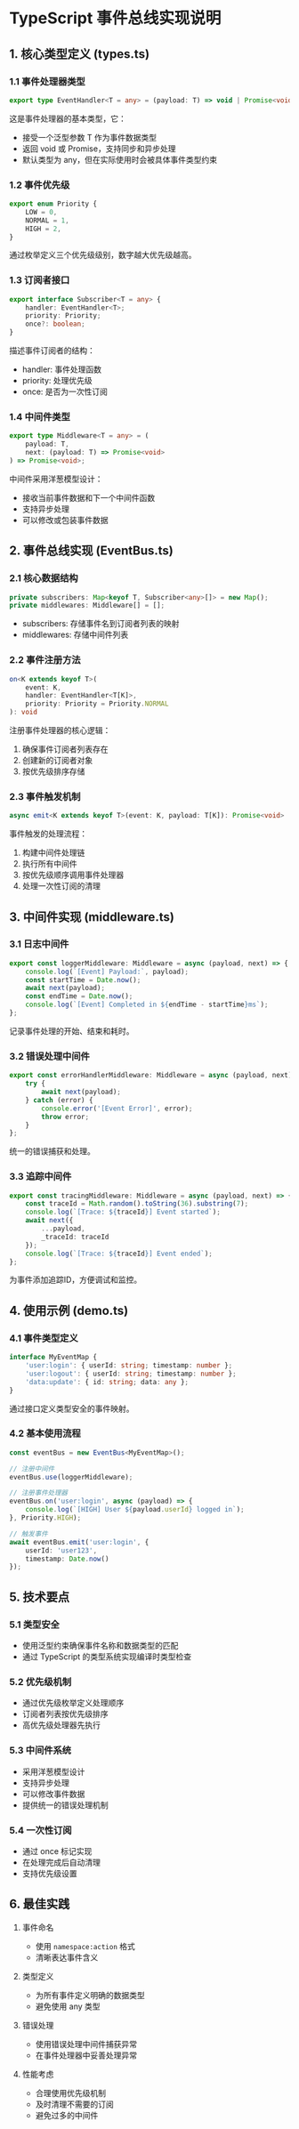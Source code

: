 # TypeScript 事件总线实现说明

## 1. 核心类型定义 (types.ts)

### 1.1 事件处理器类型
```typescript
export type EventHandler<T = any> = (payload: T) => void | Promise<void>;
```
这是事件处理器的基本类型，它：
- 接受一个泛型参数 T 作为事件数据类型
- 返回 void 或 Promise<void>，支持同步和异步处理
- 默认类型为 any，但在实际使用时会被具体事件类型约束

### 1.2 事件优先级
```typescript
export enum Priority {
    LOW = 0,
    NORMAL = 1,
    HIGH = 2,
}
```
通过枚举定义三个优先级级别，数字越大优先级越高。

### 1.3 订阅者接口
```typescript
export interface Subscriber<T = any> {
    handler: EventHandler<T>;
    priority: Priority;
    once?: boolean;
}
```
描述事件订阅者的结构：
- handler: 事件处理函数
- priority: 处理优先级
- once: 是否为一次性订阅

### 1.4 中间件类型
```typescript
export type Middleware<T = any> = (
    payload: T,
    next: (payload: T) => Promise<void>
) => Promise<void>;
```
中间件采用洋葱模型设计：
- 接收当前事件数据和下一个中间件函数
- 支持异步处理
- 可以修改或包装事件数据

## 2. 事件总线实现 (EventBus.ts)

### 2.1 核心数据结构
```typescript
private subscribers: Map<keyof T, Subscriber<any>[]> = new Map();
private middlewares: Middleware[] = [];
```
- subscribers: 存储事件名到订阅者列表的映射
- middlewares: 存储中间件列表

### 2.2 事件注册方法
```typescript
on<K extends keyof T>(
    event: K,
    handler: EventHandler<T[K]>,
    priority: Priority = Priority.NORMAL
): void
```
注册事件处理器的核心逻辑：
1. 确保事件订阅者列表存在
2. 创建新的订阅者对象
3. 按优先级排序存储

### 2.3 事件触发机制
```typescript
async emit<K extends keyof T>(event: K, payload: T[K]): Promise<void>
```
事件触发的处理流程：
1. 构建中间件处理链
2. 执行所有中间件
3. 按优先级顺序调用事件处理器
4. 处理一次性订阅的清理

## 3. 中间件实现 (middleware.ts)

### 3.1 日志中间件
```typescript
export const loggerMiddleware: Middleware = async (payload, next) => {
    console.log(`[Event] Payload:`, payload);
    const startTime = Date.now();
    await next(payload);
    const endTime = Date.now();
    console.log(`[Event] Completed in ${endTime - startTime}ms`);
};
```
记录事件处理的开始、结束和耗时。

### 3.2 错误处理中间件
```typescript
export const errorHandlerMiddleware: Middleware = async (payload, next) => {
    try {
        await next(payload);
    } catch (error) {
        console.error('[Event Error]', error);
        throw error;
    }
};
```
统一的错误捕获和处理。

### 3.3 追踪中间件
```typescript
export const tracingMiddleware: Middleware = async (payload, next) => {
    const traceId = Math.random().toString(36).substring(7);
    console.log(`[Trace: ${traceId}] Event started`);
    await next({
        ...payload,
        _traceId: traceId
    });
    console.log(`[Trace: ${traceId}] Event ended`);
};
```
为事件添加追踪ID，方便调试和监控。

## 4. 使用示例 (demo.ts)

### 4.1 事件类型定义
```typescript
interface MyEventMap {
    'user:login': { userId: string; timestamp: number };
    'user:logout': { userId: string; timestamp: number };
    'data:update': { id: string; data: any };
}
```
通过接口定义类型安全的事件映射。

### 4.2 基本使用流程
```typescript
const eventBus = new EventBus<MyEventMap>();

// 注册中间件
eventBus.use(loggerMiddleware);

// 注册事件处理器
eventBus.on('user:login', async (payload) => {
    console.log(`[HIGH] User ${payload.userId} logged in`);
}, Priority.HIGH);

// 触发事件
await eventBus.emit('user:login', {
    userId: 'user123',
    timestamp: Date.now()
});
```

## 5. 技术要点

### 5.1 类型安全
- 使用泛型约束确保事件名称和数据类型的匹配
- 通过 TypeScript 的类型系统实现编译时类型检查

### 5.2 优先级机制
- 通过优先级枚举定义处理顺序
- 订阅者列表按优先级排序
- 高优先级处理器先执行

### 5.3 中间件系统
- 采用洋葱模型设计
- 支持异步处理
- 可以修改事件数据
- 提供统一的错误处理机制

### 5.4 一次性订阅
- 通过 once 标记实现
- 在处理完成后自动清理
- 支持优先级设置

## 6. 最佳实践

1. 事件命名
   - 使用 `namespace:action` 格式
   - 清晰表达事件含义

2. 类型定义
   - 为所有事件定义明确的数据类型
   - 避免使用 any 类型

3. 错误处理
   - 使用错误处理中间件捕获异常
   - 在事件处理器中妥善处理异常

4. 性能考虑
   - 合理使用优先级机制
   - 及时清理不需要的订阅
   - 避免过多的中间件
